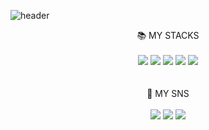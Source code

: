 

![header](https://capsule-render.vercel.app/api?type=Waving&color=timeGradient&height=400&section=header&text=Hi%20my%20name%20miyu!&fontSize=90)



<div align="center"> 📚 MY STACKS </br>
</br> 
<img src="https://img.shields.io/badge/html5-E34F26?style=for-the-badge&logo=html5&logoColor=white">
<img src="https://img.shields.io/badge/css-1572B6?style=for-the-badge&logo=css3&logoColor=white">
<img src="https://img.shields.io/badge/javascript-F7DF1E?style=for-the-badge&logo=javascript&logoColor=black">
<img src="https://img.shields.io/badge/jquery-0769AD?style=for-the-badge&logo=jquery&logoColor=white">
<img src="https://img.shields.io/badge/react-61DAFB?style=for-the-badge&logo=react&logoColor=black">
</div>


</br>
</br>

<div align = "center"> 🍰 MY SNS </br>
</br>
<img src="https://img.shields.io/badge/twitter-1DA1F2?style=for-the-badge&logo=Twitter&logoColor=white"/>
<img src="https://img.shields.io/badge/Discord-5865F2?style=for-the-badge&logo=Discord&logoColor=white"/>
<img src="https://img.shields.io/badge/Instagram-E4405F?style=for-the-badge&logo=Instagram&logoColor=white"/>
</div> 

</br>
</br>

